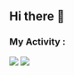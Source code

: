 ## Hi there 👋
### My Activity :
<img src="https://github-readme-stats.vercel.app/api?username=zeynab-jalalian&show_icons=true&theme=highcontrast">
<img src="https://github-readme-stats.vercel.app/api/top-langs/?username=zeynab-jalalian&&layout=pie">
<!--
**Zeynab-jalalian/Zeynab-jalalian** is a ✨ _special_ ✨ repository because its `README.md` (this file) appears on your GitHub profile.

Here are some ideas to get you started:

- 🔭 I’m currently working on ...
- 🌱 I’m currently learning ...
- 👯 I’m looking to collaborate on ...
- 🤔 I’m looking for help with ...
- 💬 Ask me about ...
- 📫 How to reach me: ...
- 😄 Pronouns: ...
- ⚡ Fun fact: ...
-->
